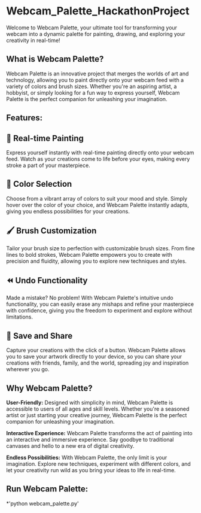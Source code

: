 # Webcam_Palette_HackathonProject

Welcome to Webcam Palette, your ultimate tool for transforming your webcam into a dynamic palette for painting, drawing, and exploring your creativity in real-time!


## What is Webcam Palette?
Webcam Palette is an innovative project that merges the worlds of art and technology, allowing you to paint directly onto your webcam feed with a variety of colors and brush sizes. Whether you're an aspiring artist, a hobbyist, or simply looking for a fun way to express yourself, Webcam Palette is the perfect companion for unleashing your imagination.

## Features:
## 🎨 Real-time Painting
Express yourself instantly with real-time painting directly onto your webcam feed. Watch as your creations come to life before your eyes, making every stroke a part of your masterpiece.

## 🌈 Color Selection
Choose from a vibrant array of colors to suit your mood and style. Simply hover over the color of your choice, and Webcam Palette instantly adapts, giving you endless possibilities for your creations.

## 🖌️ Brush Customization
Tailor your brush size to perfection with customizable brush sizes. From fine lines to bold strokes, Webcam Palette empowers you to create with precision and fluidity, allowing you to explore new techniques and styles.

## ⏪ Undo Functionality
Made a mistake? No problem! With Webcam Palette's intuitive undo functionality, you can easily erase any mishaps and refine your masterpiece with confidence, giving you the freedom to experiment and explore without limitations.

## 💾 Save and Share
Capture your creations with the click of a button. Webcam Palette allows you to save your artwork directly to your device, so you can share your creations with friends, family, and the world, spreading joy and inspiration wherever you go.

## Why Webcam Palette?

**User-Friendly:** Designed with simplicity in mind, Webcam Palette is accessible to users of all ages and skill levels. Whether you're a seasoned artist or just starting your creative journey, Webcam Palette is the perfect companion for unleashing your imagination.

**Interactive Experience:** Webcam Palette transforms the act of painting into an interactive and immersive experience. Say goodbye to traditional canvases and hello to a new era of digital creativity.

**Endless Possibilities:** With Webcam Palette, the only limit is your imagination. Explore new techniques, experiment with different colors, and let your creativity run wild as you bring your ideas to life in real-time.





## Run Webcam Palette:

*'python webcam_palette.py'

